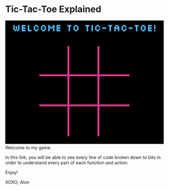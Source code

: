 # Tic-Tac-Toe Explained

![alt text](./images/cover.png)
Welcome to my game.

In this link, you will be able to see every line of code broken down to bits in order to understand every part of each function and action. 

Enjoy!

XOXO, 
Alon
